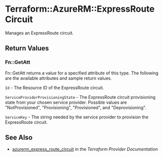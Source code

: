 # Terraform::AzureRM::ExpressRouteCircuit

Manages an ExpressRoute circuit.

## Return Values

### Fn::GetAtt

Fn::GetAtt returns a value for a specified attribute of this type. The following are the available attributes and sample return values.

`Id` - The Resource ID of the ExpressRoute circuit.

`ServiceProviderProvisioningState` - The ExpressRoute circuit provisioning state from your chosen service provider. Possible values are "NotProvisioned", "Provisioning", "Provisioned", and "Deprovisioning".

`ServiceKey` - The string needed by the service provider to provision the ExpressRoute circuit.

## See Also

* [azurerm_express_route_circuit](https://www.terraform.io/docs/providers/azurerm/r/express_route_circuit.html) in the _Terraform Provider Documentation_